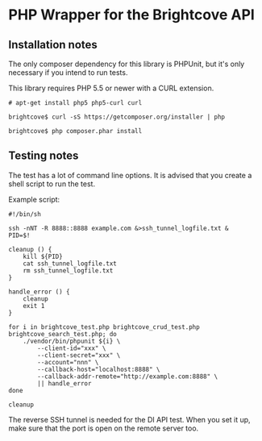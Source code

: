 # PHP Wrapper for the Brightcove API

## Installation notes

The only composer dependency for this library is PHPUnit, but it's only necessary if you intend to run tests.

This library requires PHP 5.5 or newer with a CURL extension.

	# apt-get install php5 php5-curl curl

	brightcove$ curl -sS https://getcomposer.org/installer | php

	brightcove$ php composer.phar install

## Testing notes

The test has a lot of command line options. It is advised that you create a shell script to run the test.

Example script:

    #!/bin/sh
    
    ssh -nNT -R 8888::8888 example.com &>ssh_tunnel_logfile.txt &
    PID=$!
    
    cleanup () {
        kill ${PID}
        cat ssh_tunnel_logfile.txt
        rm ssh_tunnel_logfile.txt
    }
    
    handle_error () {
        cleanup
        exit 1
    }
    
    for i in brightcove_test.php brightcove_crud_test.php brightcove_search_test.php; do
        ./vendor/bin/phpunit ${i} \
            --client-id="xxx" \
            --client-secret="xxx" \
            --account="nnn" \
            --callback-host="localhost:8888" \
            --callback-addr-remote="http://example.com:8888" \
            || handle_error
    done
    
    cleanup

The reverse SSH tunnel is needed for the DI API test. When you set it up, make sure that the port is open on the remote
server too.
